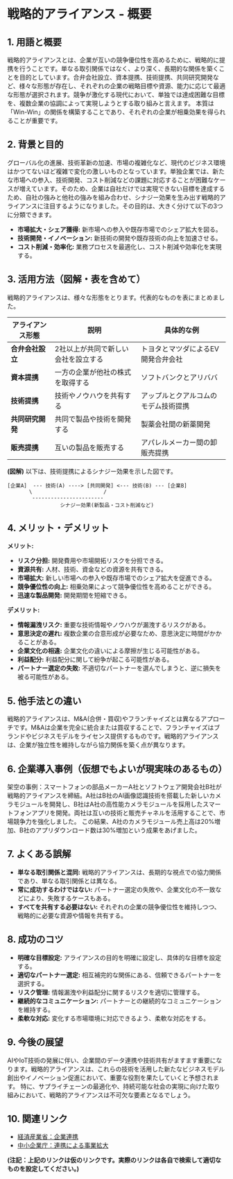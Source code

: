 # 戦略的アライアンス - 概要

## 1. 用語と概要

戦略的アライアンスとは、企業が互いの競争優位性を高めるために、戦略的に提携を行うことです。単なる取引関係ではなく、より深く、長期的な関係を築くことを目的としています。合弁会社設立、資本提携、技術提携、共同研究開発など、様々な形態が存在し、それぞれの企業の戦略目標や資源、能力に応じて最適な形態が選択されます。競争が激化する現代において、単独では達成困難な目標を、複数企業の協調によって実現しようとする取り組みと言えます。  本質は「Win-Win」の関係を構築することであり、それぞれの企業が相乗効果を得られることが重要です。


## 2. 背景と目的

グローバル化の進展、技術革新の加速、市場の複雑化など、現代のビジネス環境はかつてないほど複雑で変化の激しいものとなっています。単独企業では、新たな市場への参入、技術開発、コスト削減などの課題に対応することが困難なケースが増えています。そのため、企業は自社だけでは実現できない目標を達成するため、自社の強みと他社の強みを組み合わせ、シナジー効果を生み出す戦略的アライアンスに注目するようになりました。その目的は、大きく分けて以下の3つに分類できます。

* **市場拡大・シェア獲得:** 新市場への参入や既存市場でのシェア拡大を図る。
* **技術開発・イノベーション:** 新技術の開発や既存技術の向上を加速させる。
* **コスト削減・効率化:** 業務プロセスを最適化し、コスト削減や効率化を実現する。


## 3. 活用方法（図解・表を含めて）

戦略的アライアンスは、様々な形態をとります。代表的なものを表にまとめました。

| アライアンス形態 | 説明 | 具体的な例 |
|---|---|---|
| **合弁会社設立** | 2社以上が共同で新しい会社を設立する | トヨタとマツダによるEV開発合弁会社 |
| **資本提携** | 一方の企業が他社の株式を取得する | ソフトバンクとアリババ |
| **技術提携** | 技術やノウハウを共有する |  アップルとクアルコムのモデム技術提携 |
| **共同研究開発** | 共同で製品や技術を開発する | 製薬会社間の新薬開発 |
| **販売提携** | 互いの製品を販売する |  アパレルメーカー間の卸販売提携 |


**(図解)**  以下は、技術提携によるシナジー効果を示した図です。

```
[企業A]  --- 技術(A) ----> [共同開発] <--- 技術(B) --- [企業B]
       \                       /
        -----------------------
                 シナジー効果(新製品・コスト削減など)
```

## 4. メリット・デメリット

**メリット:**

* **リスク分担:** 開発費用や市場開拓リスクを分担できる。
* **資源共有:** 人材、技術、資金などの資源を共有できる。
* **市場拡大:** 新しい市場への参入や既存市場でのシェア拡大を促進できる。
* **競争優位性の向上:** 相乗効果によって競争優位性を高めることができる。
* **迅速な製品開発:** 開発期間を短縮できる。


**デメリット:**

* **情報漏洩リスク:** 重要な技術情報やノウハウが漏洩するリスクがある。
* **意思決定の遅れ:** 複数企業の合意形成が必要なため、意思決定に時間がかかることがある。
* **企業文化の相違:** 企業文化の違いによる摩擦が生じる可能性がある。
* **利益配分:** 利益配分に関して紛争が起こる可能性がある。
* **パートナー選定の失敗:** 不適切なパートナーを選んでしまうと、逆に損失を被る可能性がある。


## 5. 他手法との違い

戦略的アライアンスは、M&A(合併・買収)やフランチャイズとは異なるアプローチです。M&Aは企業を完全に統合または買収することで、フランチャイズはブランドやビジネスモデルをライセンス提供するものです。戦略的アライアンスは、企業が独立性を維持しながら協力関係を築く点が異なります。


## 6. 企業導入事例（仮想でもよいが現実味のあるもの）

架空の事例：スマートフォンの部品メーカーA社とソフトウェア開発会社B社が戦略的アライアンスを締結。A社はB社のAI画像認識技術を搭載した新しいカメラモジュールを開発し、B社はA社の高性能カメラモジュールを採用したスマートフォンアプリを開発。両社は互いの技術と販売チャネルを活用することで、市場競争力を強化しました。  この結果、A社のカメラモジュール売上高は20%増加、B社のアプリダウンロード数は30%増加という成果をあげました。


## 7. よくある誤解

* **単なる取引関係と混同:**  戦略的アライアンスは、長期的な視点での協力関係であり、単なる取引関係とは異なる。
* **常に成功するわけではない:** パートナー選定の失敗や、企業文化の不一致などにより、失敗するケースもある。
* **すべてを共有する必要はない:**  それぞれの企業の競争優位性を維持しつつ、戦略的に必要な資源や情報を共有する。


## 8. 成功のコツ

* **明確な目標設定:** アライアンスの目的を明確に設定し、具体的な目標を設定する。
* **適切なパートナー選定:** 相互補完的な関係にある、信頼できるパートナーを選択する。
* **リスク管理:** 情報漏洩や利益配分に関するリスクを適切に管理する。
* **継続的なコミュニケーション:** パートナーとの継続的なコミュニケーションを維持する。
* **柔軟な対応:** 変化する市場環境に対応できるよう、柔軟な対応をする。


## 9. 今後の展望

AIやIoT技術の発展に伴い、企業間のデータ連携や技術共有がますます重要になります。戦略的アライアンスは、これらの技術を活用した新たなビジネスモデル創出やイノベーション促進において、重要な役割を果たしていくと予想されます。  特に、サプライチェーンの最適化や、持続可能な社会の実現に向けた取り組みにおいて、戦略的アライアンスは不可欠な要素となるでしょう。


## 10. 関連リンク

* [経済産業省：企業連携](仮のリンク)
* [中小企業庁：連携による事業拡大](仮のリンク)


**(注記：上記のリンクは仮のリンクです。実際のリンクは各自で検索して適切なものを設定してください。)**

